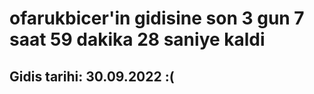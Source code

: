 # ofarukbicer'in gidisine son 3 gun 7 saat 59 dakika 28 saniye kaldi

## Gidis tarihi: 30.09.2022 :(